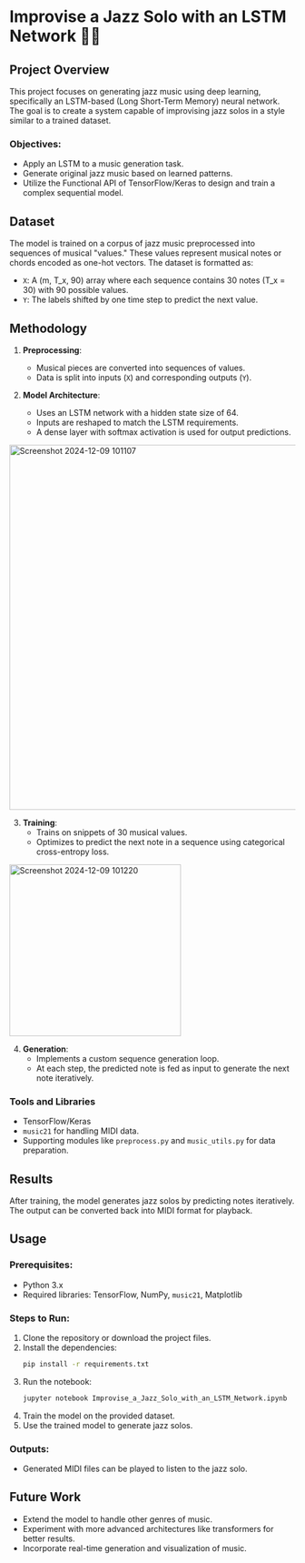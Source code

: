 # Improvise a Jazz Solo with an LSTM Network 🎷🎶


## Project Overview

This project focuses on generating jazz music using deep learning, specifically an LSTM-based (Long Short-Term Memory) neural network. The goal is to create a system capable of improvising jazz solos in a style similar to a trained dataset.

### Objectives:
- Apply an LSTM to a music generation task.
- Generate original jazz music based on learned patterns.
- Utilize the Functional API of TensorFlow/Keras to design and train a complex sequential model.

## Dataset

The model is trained on a corpus of jazz music preprocessed into sequences of musical "values." These values represent musical notes or chords encoded as one-hot vectors. The dataset is formatted as:
- `X`: A (m, T_x, 90) array where each sequence contains 30 notes (T_x = 30) with 90 possible values.
- `Y`: The labels shifted by one time step to predict the next value.

## Methodology

1. **Preprocessing**:
   - Musical pieces are converted into sequences of values.
   - Data is split into inputs (`X`) and corresponding outputs (`Y`).

2. **Model Architecture**:
   - Uses an LSTM network with a hidden state size of 64.
   - Inputs are reshaped to match the LSTM requirements.
   - A dense layer with softmax activation is used for output predictions.
<img width="642" alt="Screenshot 2024-12-09 101107" src="https://github.com/user-attachments/assets/95b2a9f9-f708-4729-94a2-046eae86e236">

3. **Training**:
   - Trains on snippets of 30 musical values.
   - Optimizes to predict the next note in a sequence using categorical cross-entropy loss.
<img width="302" alt="Screenshot 2024-12-09 101220" src="https://github.com/user-attachments/assets/3abda6e6-bb73-4a61-9e81-a45268d768ad">

4. **Generation**:
   - Implements a custom sequence generation loop.
   - At each step, the predicted note is fed as input to generate the next note iteratively.

### Tools and Libraries
- TensorFlow/Keras
- `music21` for handling MIDI data.
- Supporting modules like `preprocess.py` and `music_utils.py` for data preparation.

## Results
After training, the model generates jazz solos by predicting notes iteratively. The output can be converted back into MIDI format for playback.

## Usage

### Prerequisites:
- Python 3.x
- Required libraries: TensorFlow, NumPy, `music21`, Matplotlib

### Steps to Run:
1. Clone the repository or download the project files.
2. Install the dependencies:
   ```bash
   pip install -r requirements.txt
   ```
3. Run the notebook:
   ```bash
   jupyter notebook Improvise_a_Jazz_Solo_with_an_LSTM_Network.ipynb
   ```
4. Train the model on the provided dataset.
5. Use the trained model to generate jazz solos.

### Outputs:
- Generated MIDI files can be played to listen to the jazz solo.

## Future Work
- Extend the model to handle other genres of music.
- Experiment with more advanced architectures like transformers for better results.
- Incorporate real-time generation and visualization of music.


